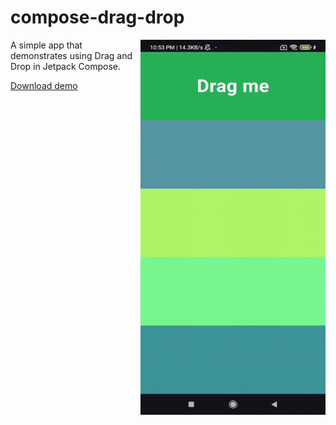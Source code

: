 # compose-drag-drop

<img align="right" width="296" height="600" src="https://github.com/raheemadamboev/compose-drag-drop/blob/main/extra/banner.gif" />

A simple app that demonstrates using Drag and Drop in Jetpack Compose.

[Download demo](https://github.com/raheemadamboev/compose-drag-drop/blob/main/extra/app-debug.apk)
